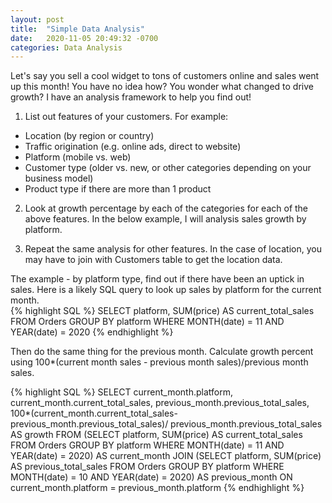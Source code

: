 ```yaml
---
layout: post
title:  "Simple Data Analysis"
date:   2020-11-05 20:49:32 -0700
categories: Data Analysis
---
```


Let's say you sell a cool widget to tons of customers online and sales went up this month!  You have no idea how?  You wonder what changed to drive growth?  I have an analysis framework to help you find out!

1. List out features of your customers.  For example:
* Location (by region or country)
* Traffic origination (e.g. online ads, direct to website)
* Platform (mobile vs. web)
* Customer type (older vs. new, or other categories depending on your business model)
* Product type if there are more than 1 product

2. Look at growth percentage by each of the categories for each of the above features.  In the below example, I will analysis sales growth by platform.

3. Repeat the same analysis for other features.  In the case of location, you may have to join with Customers table to get the location data.  

The example - by platform type, find out if there have been an uptick in sales.  Here is a likely SQL query to look up sales by platform for the current month.  
{% highlight SQL %}
SELECT platform, SUM(price) AS current_total_sales
FROM Orders
GROUP BY platform
WHERE MONTH(date) = 11 AND
YEAR(date) = 2020
{% endhighlight %}

Then do the same thing for the previous month.  Calculate growth percent using 100*(current month sales - previous month sales)/previous month sales.

{% highlight SQL %}
SELECT 
current_month.platform, 
current_month.current_total_sales, 
previous_month.previous_total_sales, 
100*(current_month.current_total_sales-previous_month.previous_total_sales)/
previous_month.previous_total_sales AS growth
FROM
	(SELECT platform, SUM(price) AS current_total_sales
	FROM Orders
	GROUP BY platform
	WHERE MONTH(date) = 11 AND
	YEAR(date) = 2020) AS current_month
JOIN
	(SELECT platform, SUM(price) AS previous_total_sales
	FROM Orders
	GROUP BY platform
	WHERE MONTH(date) = 10 AND
	YEAR(date) = 2020) AS previous_month
ON current_month.platform = previous_month.platform
{% endhighlight %}




